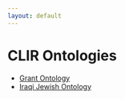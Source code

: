 ```yaml
---
layout: default
---
```

# CLIR Ontologies

* [Grant Ontology](grants)
* [Iraqi Jewish Ontology](ija)